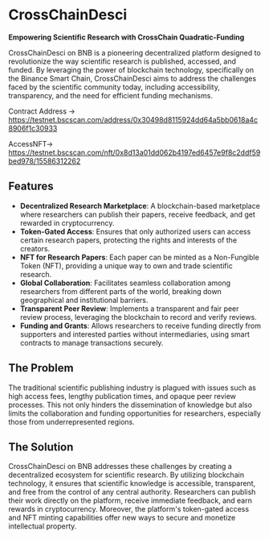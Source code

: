 # CrossChainDesci

**Empowering Scientific Research with CrossChain Quadratic-Funding**

CrossChainDesci on BNB is a pioneering decentralized platform designed to revolutionize the way scientific research is published, accessed, and funded. By leveraging the power of blockchain technology, specifically on the Binance Smart Chain, CrossChainDesci aims to address the challenges faced by the scientific community today, including accessibility, transparency, and the need for efficient funding mechanisms.

Contract Address -> https://testnet.bscscan.com/address/0x30498d8115924dd64a5bb0618a4c8906f1c30933

AccessNFT-> https://testnet.bscscan.com/nft/0x8d13a01dd062b4197ed6457e9f8c2ddf59bed978/15586312262
## Features

- **Decentralized Research Marketplace**: A blockchain-based marketplace where researchers can publish their papers, receive feedback, and get rewarded in cryptocurrency.
- **Token-Gated Access**: Ensures that only authorized users can access certain research papers, protecting the rights and interests of the creators.
- **NFT for Research Papers**: Each paper can be minted as a Non-Fungible Token (NFT), providing a unique way to own and trade scientific research.
- **Global Collaboration**: Facilitates seamless collaboration among researchers from different parts of the world, breaking down geographical and institutional barriers.
- **Transparent Peer Review**: Implements a transparent and fair peer review process, leveraging the blockchain to record and verify reviews.
- **Funding and Grants**: Allows researchers to receive funding directly from supporters and interested parties without intermediaries, using smart contracts to manage transactions securely.

## The Problem

The traditional scientific publishing industry is plagued with issues such as high access fees, lengthy publication times, and opaque peer review processes. This not only hinders the dissemination of knowledge but also limits the collaboration and funding opportunities for researchers, especially those from underrepresented regions.

## The Solution

CrossChainDesci on BNB addresses these challenges by creating a decentralized ecosystem for scientific research. By utilizing blockchain technology, it ensures that scientific knowledge is accessible, transparent, and free from the control of any central authority. Researchers can publish their work directly on the platform, receive immediate feedback, and earn rewards in cryptocurrency. Moreover, the platform's token-gated access and NFT minting capabilities offer new ways to secure and monetize intellectual property.